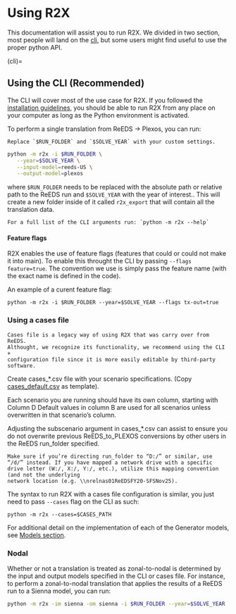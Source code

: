 # Using R2X

This documentation will assist you to run R2X. We divided in two section, most
people will land on the [cli](#cli), but some users might find useful to use the
proper python API.

(cli)=
## Using the CLI (Recommended)

The CLI will cover most of the use case for R2X. If you followed the
[installation guidelines](#installation), you should be able to run R2X from
any place on your computer as long as the Python environment is activated.

To perform a single translation from ReEDS -> Plexos, you can run:

```{margin}
Replace `$RUN_FOLDER` and `$SOLVE_YEAR` with your custom settings.
```
```bash
python -m r2x -i $RUN_FOLDER \
   --year=$SOLVE_YEAR \
   --input-model=reeds-US \
   --output-model=plexos
```

where `$RUN_FOLDER` needs to be replaced with the absolute path or relative path to the ReEDS run and `$SOLVE_YEAR` with the year of interest.. This will create a new folder inside of it called `r2x_export` that will contain all the translation data.

```{note}
For a full list of the CLI arguments run: `python -m r2x --help`
```


#### Feature flags

R2X enables the use of feature flags (features that could or could not make it
into main). To enable this throught the CLI by passing `--flags feature=true`.
The convention we use is simply pass the feature name (with the exact name is
defined in the code).

An example of a curent feature flag:

```{code-block} bash
python -m r2x -i $RUN_FOLDER --year=$SOLVE_YEAR --flags tx-out=true
```


### Using a cases file

```{note}
Cases file is a legacy way of using R2X that was carry over from ReEDS.
Althought, we recognize its functionality, we recommend using the CLI +
configuration file since it is more easily editable by third-party software.
```

Create cases_*.csv file with your scenario specifications. (Copy [cases_default.csv](https://github.nrel.gov/PCM/R2X/blob/main/cases_test.csv) as template).

Each scenario you are running should have its own column, starting with Column
D Default values in column B are used for all scenarios unless overwritten in
that scenario’s column.

Adjusting the subscenario argument in cases_*.csv can assist to ensure you do not overwrite previous ReEDS_to_PLEXOS conversions by other users in the ReEDS run_folder specified.

```{note}
Make sure if you’re directing run_folder to “D:/” or similar, use “/d/” instead. If you have mapped a network drive with a specific drive letter (W:/, X:/, Y:/, etc.), utilize this mapping convention (and not the underlying
network location (e.g. \\nrelnas01ReEDSFY20-SFSNov25).
```

The syntax to run R2X with a cases file configuration is similar, you just need to pass `--cases` flag on the CLI as such:

```{code-block} console
python -m r2x --cases=$CASES_PATH
```

For additional detail on the implementation of each of the Generator models, see [Models section](#generator-models).


### Nodal
Whether or not a translation is treated as zonal-to-nodal is determined by the input and output models specified in the CLI or cases file. For instance, to perform a zonal-to-nodal translation that applies the results of a ReEDS run to a Sienna model, you can run:

```bash
python -m r2x -im sienna -om sienna -i $RUN_FOLDER --year=$SOLVE_YEAR
```
